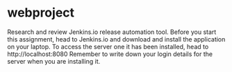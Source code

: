 # webproject
Research and review Jenkins.io release automation tool. Before you start this assignment, head to Jenkins.io and download and install the application on your laptop. To access the server one it has been installed, head to http://localhost:8080 Remember to write down your login details for the server when you are installing it.
